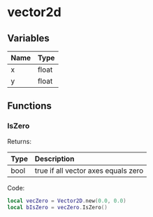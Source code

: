 # vector2d

## Variables

| Name | Type |
| :--- | :--- |
| x | float |
| y | float |

## Functions

### IsZero

Returns:

| Type | Description |
| :--- | :--- |
| bool | true if all vector axes equals zero |

Code:

```lua
local vecZero = Vector2D.new(0.0, 0.0)
local bIsZero = vecZero.IsZero()
```

